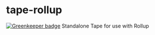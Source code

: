 # tape-rollup

[![Greenkeeper badge](https://badges.greenkeeper.io/firstandthird/tape-rollup.svg)](https://greenkeeper.io/)
Standalone Tape for use with Rollup
